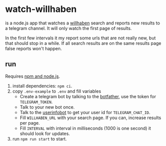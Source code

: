 watch-willhaben
===============

is a node.js app that watches a [willhaben](https://www.willhaben.at/) 
search and reports new results to a telegram channel. It will only 
watch the first page of results.

In the first few intervals it my report some urls that are not really 
new, but that should stop in a while. If all search results are on the 
same results page false reports won't happen.

run
---

Requires [npm and node.js](https://nodejs.org).

1. install dependencies: `npm ci`.
2. copy `.env-example` to `.env` and fill variables
    - Create a telegram bot by talking to the [botfather](https://t.me/botfather), 
    use the token for `TELEGRAM_TOKEN`.
    - Talk to your new bot once.
    - Talk to the [userinfobot](https://telegram.me/userinfobot) to get your user id for `TELEGRAM_CHAT_ID`.
    - Fill `WILLHABEN_URL` with your search page. If you can, increase results per page.
    - Fill `INTERVAL` with interval in milliseconds (1000 is one second) it should look for updates.
3. run `npm run start` to start.
